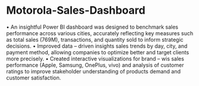 # Motorola-Sales-Dashboard
•	An insightful Power BI dashboard was designed to benchmark sales performance across various cities, accurately reflecting key measures such as total sales (769M), transactions, and quantity sold to inform strategic decisions.
•	Improved data – driven insights sales trends by day, city, and  payment method, allowing companies to optimize better and target clients more precisely.
•	Created interactive visualizations for brand – wis sales performance (Apple, Samsung, OnePlus, vivo) and analysis of customer ratings to improve stakeholder understanding of products demand and customer satisfaction. 
